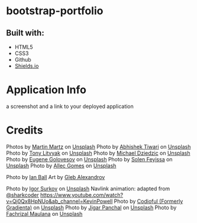 # bootstrap-portfolio


## Built with:
- HTML5
- CSS3
- Github
- <a href="https://shields.io/">Shields.io</a>

# Application Info
a screenshot and a link to your deployed application

#


# Credits
Photos by <a href="https://unsplash.com/@martz90?utm_content=creditCopyText&utm_medium=referral&utm_source=unsplash">Martin Martz</a> on <a href="https://unsplash.com/photos/a-blue-and-purple-background-with-wavy-lines-FdxPbyHEw6Y?utm_content=creditCopyText&utm_medium=referral&utm_source=unsplash">Unsplash</a>
Photo by <a href="https://unsplash.com/@abhi_2410?utm_content=creditCopyText&utm_medium=referral&utm_source=unsplash">Abhishek Tiwari</a> on <a href="https://unsplash.com/photos/qcimj8DMjLE?utm_content=creditCopyText&utm_medium=referral&utm_source=unsplash">Unsplash</a>
Photo by <a href="https://unsplash.com/@justatony?utm_content=creditCopyText&utm_medium=referral&utm_source=unsplash">Tony Litvyak</a> on <a href="https://unsplash.com/photos/nHMyboz2XI8?utm_content=creditCopyText&utm_medium=referral&utm_source=unsplash">Unsplash</a>
Photo by <a href="https://unsplash.com/@lazycreekimages?utm_content=creditCopyText&utm_medium=referral&utm_source=unsplash">Michael Dziedzic</a> on <a href="https://unsplash.com/photos/a-close-up-of-a-computer-mother-board-RkAvhhV0Mtk?utm_content=creditCopyText&utm_medium=referral&utm_source=unsplash">Unsplash</a>
Photo by <a href="https://unsplash.com/@eugene_golovesov?utm_content=creditCopyText&utm_medium=referral&utm_source=unsplash">Eugene Golovesov</a> on <a href="https://unsplash.com/photos/a-close-up-of-a-green-leafy-plant-12-LhcMD2Hg?utm_content=creditCopyText&utm_medium=referral&utm_source=unsplash">Unsplash</a>
Photo by <a href="https://unsplash.com/@solenfeyissa?utm_content=creditCopyText&utm_medium=referral&utm_source=unsplash">Solen Feyissa</a> on <a href="https://unsplash.com/photos/blue-and-white-water-waves-0m_6xyoaelo?utm_content=creditCopyText&utm_medium=referral&utm_source=unsplash">Unsplash</a>
Photo by <a href="https://unsplash.com/@allecgomes?utm_content=creditCopyText&utm_medium=referral&utm_source=unsplash">Allec Gomes</a> on <a href="https://unsplash.com/photos/black-and-red-leaf-illustration-Yek0cYh0bnY?utm_content=creditCopyText&utm_medium=referral&utm_source=unsplash">Unsplash</a>

Photo by <a href="https://www.behance.net/gallery/84690619/The-W/modules/490465989">Ian Ball</a>
Art by <a href="https://www.artstation.com/artwork/xD6E3W">Gleb Alexandrov</a>


Photo by <a href="https://unsplash.com/@faded_gallery?utm_content=creditCopyText&utm_medium=referral&utm_source=unsplash">Igor Surkov</a> on <a href="https://unsplash.com/photos/a-black-background-with-a-blue-abstract-design-OfdOEdGYiuk?utm_content=creditCopyText&utm_medium=referral&utm_source=unsplash">Unsplash</a>
Navlink animation: adapted from <a href="https://codepen.io/sharkcoder/pen/oNLoddx">@sharkcoder</a>
https://www.youtube.com/watch?v=Qj0Qx8HpNUo&ab_channel=KevinPowell
Photo by <a href="https://unsplash.com/@codioful?utm_content=creditCopyText&utm_medium=referral&utm_source=unsplash">Codioful (Formerly Gradienta)</a> on <a href="https://unsplash.com/photos/purple-and-blue-light-illustration-H5eYSjFGw5M?utm_content=creditCopyText&utm_medium=referral&utm_source=unsplash">Unsplash</a>
Photo by <a href="https://unsplash.com/@brave4_heart?utm_content=creditCopyText&utm_medium=referral&utm_source=unsplash">Jigar Panchal</a> on <a href="https://unsplash.com/photos/a-black-background-with-a-blue-and-purple-wave-ME1_AXA5lAM?utm_content=creditCopyText&utm_medium=referral&utm_source=unsplash">Unsplash</a>
Photo by <a href="https://unsplash.com/@fachrizalm?utm_content=creditCopyText&utm_medium=referral&utm_source=unsplash">Fachrizal Maulana</a> on <a href="https://unsplash.com/photos/logo-X1BDnG-jdAw?utm_content=creditCopyText&utm_medium=referral&utm_source=unsplash">Unsplash</a>
